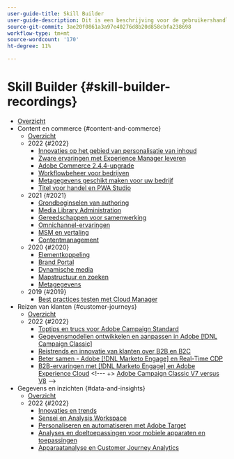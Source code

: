 ```yaml
---
user-guide-title: Skill Builder
user-guide-description: Dit is een beschrijving voor de gebruikershandleiding die op de landingspagina wordt weergegeven.
source-git-commit: 3ae20f0861a3a97e40276d8b20d858cbfa238698
workflow-type: tm+mt
source-wordcount: '170'
ht-degree: 11%

---
```



# Skill Builder {#skill-builder-recordings}

+ [Overzicht](overview.md)
+ Content en commerce {#content-and-commerce}
   + [Overzicht](content-and-commerce/overview.md)
   + 2022 {#2022}
      + [Innovaties op het gebied van personalisatie van inhoud](content-and-commerce/2022/content-perosonalization.md)
      + [Zware ervaringen met Experience Manager leveren](content-and-commerce/2022/headless.md)
      + [Adobe Commerce 2.4.4-upgrade](content-and-commerce/2022/commerce-upgrade.md)
      + [Workflowbeheer voor bedrijven](content-and-commerce/2022/workflow.md)
      + [Metagegevens geschikt maken voor uw bedrijf](content-and-commerce/2022/metadata.md)
      + [Titel voor handel en PWA Studio](content-and-commerce/2022/headless-pwa.md)
   + 2021 {#2021}
      + [Grondbeginselen van authoring](content-and-commerce/2021/authoring-fundamentals.md)
      + [Media Library Administration](content-and-commerce/2021/media-library-administration.md)
      + [Gereedschappen voor samenwerking](content-and-commerce/2021/collaboration-tools.md)
      + [Omnichannel-ervaringen](content-and-commerce/2021/omnichannel-experiences.md)
      + [MSM en vertaling](content-and-commerce/2021/multi-site-management-web-translation.md)
      + [Contentmanagement](content-and-commerce/2021/traditional-headless-content-management.md)
   + 2020 {#2020}
      + [Elementkoppeling](content-and-commerce/2020/asset-link.md)
      + [Brand Portal](content-and-commerce/2020/brand-portal.md)
      + [Dynamische media](content-and-commerce/2020/dynamic-media.md)
      + [Mapstructuur en zoeken](content-and-commerce/2020/folder-structure-search.md)
      + [Metagegevens](content-and-commerce/2020/metadata.md)
   + 2019 {#2019}
      + [Best practices testen met Cloud Manager](content-and-commerce/2019/cloud-manager-testing.md)
+ Reizen van klanten {#customer-journeys}
   + [Overzicht](customer-journeys/overview.md)
   + 2022 {#2022}
      + [Toptips en trucs voor Adobe Campaign Standard](customer-journeys/2022/tips-and-tricks.md)
      + [Gegevensmodellen ontwikkelen en aanpassen in Adobe [!DNL Campaign Classic]](customer-journeys/2022/data-models.md)
      + [Reistrends en innovatie van klanten over B2B en B2C](customer-journeys/2022/keynote.md)
      + [Beter samen - Adobe [!DNL Marketo Engage] en Real-Time CDP](customer-journeys/2022/b2b-campaigns.md)
      + [B2B-ervaringen met [!DNL Marketo Engage] en Adobe Experience Cloud](customer-journeys/2022/b2b-experiences.md)
&lt;!---    +> 
[Adobe Campaign Classic V7 versus V8](customer-journeys/2022/classic-v7-vs-v8.md) —>
+ Gegevens en inzichten {#data-and-insights}
   + [Overzicht](data-and-insights/overview.md)
   + 2022 {#2022}
      + [Innovaties en trends](data-and-insights/2022/innovations.md)
      + [Sensei en Analysis Workspace](data-and-insights/2022/sensei.md)
      + [Personaliseren en automatiseren met Adobe Target](data-and-insights/2022/personalize.md)
      + [Analyses en doeltoepassingen voor mobiele apparaten en toepassingen](data-and-insights/2022/mobile-and-apps.md)
      + [Apparaatanalyse en Customer Journey Analytics](data-and-insights/2022/cross-device-analytics.md)

<!--    + [Adobe Campaign Classic V7 vs V8](customer-journeys/2022/classic-v7-vs-v8.md) -->

